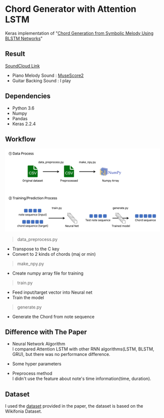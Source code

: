 # Chord Generator with Attention LSTM
Keras implementation of "[Chord Generation from Symbolic Melody Using BLSTM Networks](https://arxiv.org/abs/1712.01011)"

## Result
[SoundCloud Link](https://soundcloud.com/chankyeong-won/sets/attention-lstm-chord-generation)  
* Piano Melody Sound : [MuseScore2](https://musescore.org)  
* Guitar Backing Sound : I play

## Dependencies
* Python 3.6
* Numpy
* Pandas
* Keras 2.2.4

## Workflow
![WorkFlow](./workflow.png)

> data_preprocess.py
* Transpose to the C key
* Convert to 2 kinds of chords (maj or min)

> make_npy.py
* Create numpy array file for training

> train.py
* Feed input/target vector into Neural net
* Train the model

> generate.py
* Generate the Chord from note sequence

## Difference with The Paper
* Neural Network Algorithm  
I compared Attention LSTM with other RNN algorithms(LSTM, BLSTM, GRU), but there was no performance difference.

* Some hyper parameters

* Preprocess method  
I didn't use the feature about note's time information(time, duration).

## Dataset
I used the [dataset](http://marg.snu.ac.kr/chord_generation/) provided in the paper, the dataset is based on the Wikifonia Dataset.